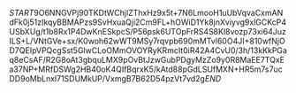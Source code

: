 $START$9O6NNGVPj90TKDtWChjlZThxHz9x5t+7N6LmooH1uUbVqvaCxmANdFk0j51zIkqyBBMAPzs9SvHxuaQji2Cm9FL+hOWiD1Yk8jnXviyvg9xlGCKcP4USbXUg/t1b8Rx1P4DwKnESkpcS/P56psk6UTOpFrRS4S8Kl8vozp73xi64JuzILS+L/VNtGVe+sx/K0woh62wWT9MSy7rqvpb690mMTvl60O4JI+810wfNjOD7QEIpVPQcgSst5GlwCLoOMmOVOYRyKRmcIt0iR42A4CvU0/3h/13kKkPGaq8eCsAF/R2G8oAt3gbquLMX9pOvBtJzwGubPDgyMzZo9y0R8MaEE7TQxEa37NP+MRfDSWg2HB40oK4QIfBqrxK5/kAtd88pGdLSUfMXN+HR5m7s7ucDD9oMbLnxl71SDUMkUP/VxmgB7B62D54pzVt7vd2g$END$